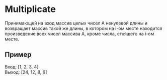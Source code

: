 # Multiplicate

Принимающей на вход массив целых чисел А ненулевой длины и возвращает массив такой же длины, в котором на i-ом месте находится произведение всех чисел массива А, кроме числа, стоящего на i-ом месте.

Пример
---
Вход: [1, 2, 3, 4]<br>
Выход: [24, 12, 8, 6]
